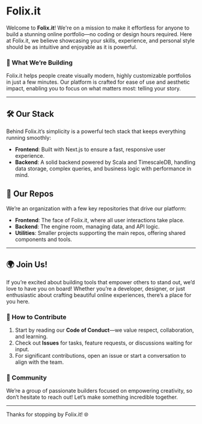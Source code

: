 # Folix.it

Welcome to **Folix.it**! We're on a mission to make it effortless for anyone to build a stunning online portfolio—no coding or design hours required. Here at Folix.it, we believe showcasing your skills, experience, and personal style should be as intuitive and enjoyable as it is powerful.

### 🌟 What We’re Building

Folix.it helps people create visually modern, highly customizable portfolios in just a few minutes. Our platform is crafted for ease of use and aesthetic impact, enabling you to focus on what matters most: telling your story.

---

## 🛠️ Our Stack

Behind Folix.it’s simplicity is a powerful tech stack that keeps everything running smoothly:

- **Frontend**: Built with Next.js to ensure a fast, responsive user experience.
- **Backend**: A solid backend powered by Scala and TimescaleDB, handling data storage, complex queries, and business logic with performance in mind.

## 📂 Our Repos

We’re an organization with a few key repositories that drive our platform:

- **Frontend**: The face of Folix.it, where all user interactions take place.
- **Backend**: The engine room, managing data, and API logic.
- **Utilities**: Smaller projects supporting the main repos, offering shared components and tools.

---

## 🌍 Join Us!

If you’re excited about building tools that empower others to stand out, we’d love to have you on board! Whether you’re a developer, designer, or just enthusiastic about crafting beautiful online experiences, there’s a place for you here.

### 🤝 How to Contribute

1. Start by reading our **Code of Conduct**—we value respect, collaboration, and learning.
2. Check out **Issues** for tasks, feature requests, or discussions waiting for input.
3. For significant contributions, open an issue or start a conversation to align with the team.

### 💬 Community

We’re a group of passionate builders focused on empowering creativity, so don’t hesitate to reach out! Let’s make something incredible together.

---

Thanks for stopping by Folix.it! 🌐
